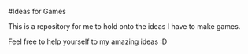 #Ideas for Games

This is a repository for me to hold onto the ideas I have to make games.

Feel free to help yourself to my amazing ideas :D
